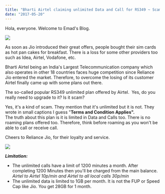 ```yaml
---
title: "Bharti Airtel claiming unlimited Data and Call for RS349 ~ Scam"
date: "2017-05-20"
---
```


Hola, everyone. Welcome to Emad's Blog.  
  

[![](/posts/2017/05/images/1200px-Bharti_Airtel_Limited_logo.svg.png)](https://upload.wikimedia.org/wikipedia/en/thumb/8/8d/Bharti_Airtel_Limited_logo.svg/1200px-Bharti_Airtel_Limited_logo.svg.png)

  
As soon as Jio introduced their great offers, people bought their sim cards as hot pan cakes for breakfast. There is a loss for some other providers too such as Idea, Airtel, Vodafone, etc.  
  
Bharti Airtel being an India's Largest Telecommunication company which also operates in other 18 countries faces huge competition since Reliance Jio entered the market. Therefore, to overcome the losing of its customer Airtel finally came up with some plans out there.  
  
The so-called popular RS349 unlimited plan offered by Airtel.  Yes, do you really need to upgrade to it? Is it scam?  
  
Yes, it's a kind of scam. They mention that it's unlimited but it is not. They wrote in small captions I guess "**Terms and Condition Applies".**  
The truth about this plan is it is limited in Data and Calls too. There is no roaming plans offered too. Therefore, think before roaming as you won't be able to call or receive call.  
  
Cheers to Reliance Jio, for their loyalty and service.  
  

[![](https://etimg.etb2bimg.com/photo/51139710.cms)](https://etimg.etb2bimg.com/photo/51139710.cms)

  
  
_**Limitation:**_   
  

- The unlimited calls have a limit of 1200 minutes a month. After completing 1200 Minutes then you'll be charged from the main balance. _Airtel to Airtel 10p/min and Airtel to all local calls 30p/min_
- The unlimited data is limited to 1GB per month. It is not the FUP or Speed Cap like Jio. You get 28GB for 1 month.
